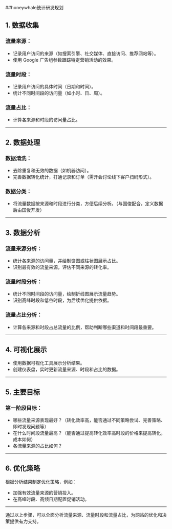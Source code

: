 ##honeywhale统计研发规划

## 1. 数据收集

### 流量来源：

- 记录用户访问的来源（如搜索引擎、社交媒体、直接访问、推荐网站等）。
- 使用 Google 广告组参数跟踪特定营销活动的效果。

### 流量时段：

- 记录用户访问的具体时间（日期和时间）。
- 统计不同时间段的访问量（如小时、日、周）。

### 流量占比：

- 计算各来源和时段的访问量占比。

---

## 2. 数据处理

### 数据清洗：

- 去除重复和无效的数据（如机器访问）。
- 完善数据转化统计，打通记录和订单（需开会讨论线下客户扫码形式）。

### 数据分类：

- 将流量数据按来源和时段进行分类，方便后续分析。（与国俊配合，定义数据后由国俊开发）

---

## 3. 数据分析

### 流量来源分析：

- 统计各来源的访问量，并绘制饼图或柱状图展示占比。
- 识别最有效的流量来源，评估不同来源的转化率。

### 流量时段分析：

- 统计不同时间段的访问量，绘制折线图展示流量趋势。
- 识别高峰时段和低谷时段，为后续优化提供依据。

### 流量占比分析：

- 计算各来源和时段占总流量的比例，帮助判断哪些渠道和时间段最重要。

---

## 4. 可视化展示

- 使用数据可视化工具展示分析结果。
- 创建仪表盘，实时更新流量来源、时段和占比的数据。

---

## 5. 主要目标

### 第一阶段目标：

- 哪些流量来源表现最好？（转化效率高，能否通过不同策略尝试、完善策略、即时发现问题等）
- 在什么时间段流量最高？（能否通过提高转化效率高时段的价格来提高转化，成本如何）
- 各流量来源的占比如何？

---

## 6. 优化策略

根据分析结果制定优化策略，例如：

- 加强有效流量来源的营销投入。
- 在高峰时段、高频日期配置促销活动。

---

通过以上步骤，可以全面分析流量来源、流量时段和流量占比，为网站的优化和决策提供有力支持。